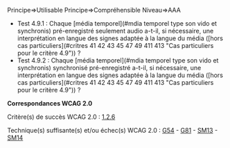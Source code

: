 Principe=>Utilisable
Principe=>Compréhensible
Niveau=>AAA

*   Test 4.9.1 : Chaque [média temporel](#mdia temporel type son vido et synchronis) pré-enregistré seulement audio a-t-il, si nécessaire, une interprétation en langue des signes adaptée à la langue du média ([hors cas particuliers](#critres 41  42  43  45  47  49  411  413 "Cas particuliers pour le critère 4.9")) ?
*   Test 4.9.2 : Chaque [média temporel](#mdia temporel type son vido et synchronis) synchronisé pré-enregistré a-t-il, si nécessaire, une interprétation en langue des signes adaptée à la langue du média ([hors cas particuliers](#critres 41  42  43  45  47  49  411  413 "Cas particuliers pour le critère 4.9")) ?

**Correspondances WCAG 2.0**

Critère(s) de succès WCAG 2.0 : [1.2.6](http://www.w3.org/Translations/WCAG20-fr/#media-equiv-sign)

Technique(s) suffisante(s) et/ou échec(s) WCAG 2.0 : [G54](http://www.w3.org/TR/WCAG-TECHS/G54.html) - [G81](http://www.w3.org/TR/WCAG-TECHS/G81.html) - [SM13](http://www.w3.org/TR/WCAG-TECHS/SM13.html) - [SM14](http://www.w3.org/TR/WCAG-TECHS/SM14.html)
